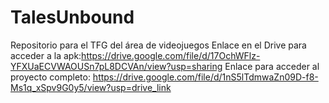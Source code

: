 # TalesUnbound
Repositorio para el TFG del área de videojuegos
Enlace en el Drive para acceder a la apk:https://drive.google.com/file/d/17OchWFlz-YFXUaECVWAOUSn7pL8DCVAn/view?usp=sharing 
Enlace para acceder al proyecto completo: https://drive.google.com/file/d/1nS5lTdmwaZn09D-f8-Ms1q_xSpv9G0y5/view?usp=drive_link 
